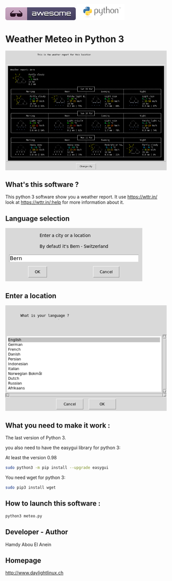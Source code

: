 ![Awesome](awesome.svg) ![Python](python.png)  

# Weather Meteo in Python 3


![Screenshot](screenshot3.png)


## What's this software ?  

This python 3 software show you a weather report. 
It use https://wttr.in/ look at https://wttr.in/:help for more information about it.

## Language selection

![Screenshot](screenshot1.png)

## Enter a location

![Screenshot](screenshot2.png)

## What you need to make it work :  

The last version of Python 3.

you also need to have the easygui library for python 3:

At least the version 0.98

```sh
sudo python3 -m pip install --upgrade easygui 
```
You need wget for python 3:


```sh
sudo pip3 install wget
```

## How to launch this software :  

```sh
python3 meteo.py
```  

## Developer - Author

Hamdy Abou El Anein

## Homepage

http://www.daylightlinux.ch 
